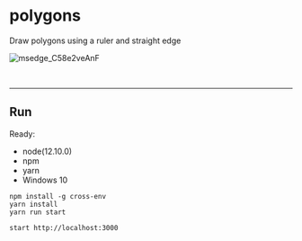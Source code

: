# polygons

Draw polygons using a ruler and straight edge

![msedge_C58e2veAnF](https://github.com/CandyTek/polygons/assets/39211450/dcf4d0bd-b11f-4c61-b56f-729f461d6d7c)

<br>

---

## Run

Ready:

- node(12.10.0)
- npm
- yarn
- Windows 10


```shell
npm install -g cross-env
yarn install
yarn run start
```

```shell
start http://localhost:3000
```

